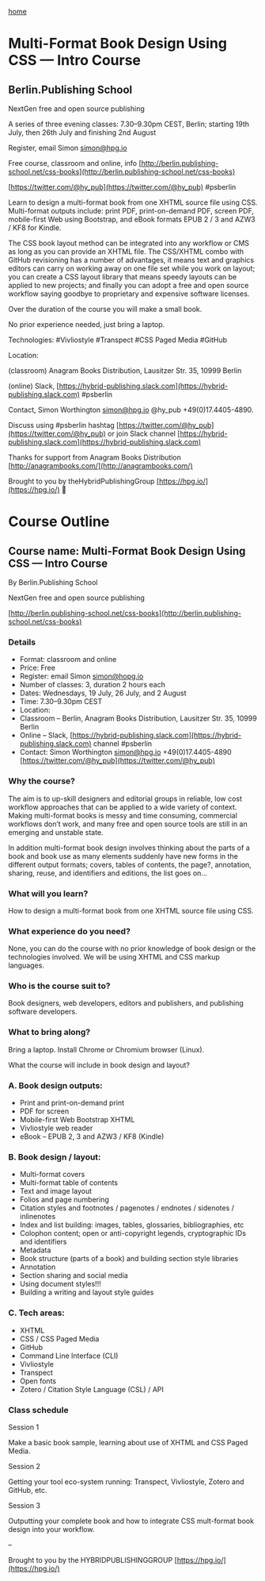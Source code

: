 [home](http://berlin.publishing-school.net)

# Multi-Format Book Design Using CSS — Intro Course

## Berlin.Publishing School

NextGen free and open source publishing

A series of three evening classes: 7.30–9.30pm CEST, Berlin; starting 19th July, then 26th July and finishing 2nd August

Register, email Simon [simon@hpg.io](mailto:simon@hpg.io)

Free course, classroom and online, info [http://berlin.publishing-school.net/css-books](http://berlin.publishing-school.net/css-books)

[https://twitter.com/@hy_pub](https://twitter.com/@hy_pub) #psberlin

Learn to design a multi-format book from one XHTML source file using CSS. Multi-format outputs include: print PDF, print-on-demand PDF, screen PDF, mobile-first Web using Bootstrap, and eBook formats EPUB 2 / 3 and AZW3 / KF8 for Kindle.

The CSS book layout method can be integrated into any workflow or CMS as long as you can provide an XHTML file. The CSS/XHTML combo with GitHub revisioning has a number of advantages, it means text and graphics editors can carry on working away on one file set while you work on layout; you can create a CSS layout library that means speedy layouts can be applied to new projects; and finally you can adopt a free and open source workflow saying goodbye to proprietary and expensive software licenses.

Over the duration of the course you will make a small book.

No prior experience needed, just bring a laptop.

Technologies: #Vivliostyle #Transpect #CSS Paged Media #GitHub

Location:

(classroom) Anagram Books Distribution, Lausitzer Str. 35, 10999 Berlin

(online) Slack, [https://hybrid-publishing.slack.com](https://hybrid-publishing.slack.com) #psberlin

Contact, Simon Worthington simon@hpg.io @hy_pub +49(0)17.4405-4890.

Discuss using #psberlin hashtag 
[https://twitter.com/@hy_pub](https://twitter.com/@hy_pub) or join Slack channel [https://hybrid-publishing.slack.com](https://hybrid-publishing.slack.com)

Thanks for support from Anagram Books Distribution [http://anagrambooks.com/](http://anagrambooks.com/)

Brought to you by theHybridPublishingGroup [https://hpg.io/](https://hpg.io/)

# Course Outline

## Course name: Multi-Format Book Design Using CSS — Intro Course

By Berlin.Publishing School

NextGen free and open source publishing

[http://berlin.publishing-school.net/css-books](http://berlin.publishing-school.net/css-books)

### Details

* Format: classroom and online
* Price: Free
* Register: email Simon simon@hopg.io 
* Number of classes: 3, duration 2 hours each
* Dates: Wednesdays, 19 July, 26 July, and 2 August
* Time: 7.30–9.30pm CEST
* Location: 
* Classroom – Berlin, Anagram Books Distribution, Lausitzer Str. 35, 10999 Berlin
* Online – Slack, [https://hybrid-publishing.slack.com](https://hybrid-publishing.slack.com) channel #psberlin
* Contact: Simon Worthington simon@hpg.io +49(0)17.4405-4890 [https://twitter.com/@hy_pub](https://twitter.com/@hy_pub)

### Why the course?

The aim is to up-skill designers and editorial groups in reliable, low cost workflow approaches that can be applied to a wide variety of context. Making multi-format books is messy and time consuming, commercial workflows don’t work, and many free and open source tools are still in an emerging and unstable state.

In addition multi-format book design involves thinking about the parts of a book and book use as many elements suddenly have new forms in the different output formats; covers, tables of contents, the page?, annotation, sharing, reuse, and identifiers and editions, the list goes on…

### What will you learn?

How to design a multi-format book from one XHTML source file using CSS.

### What experience do you need?

None, you can do the course with no prior knowledge of book design or the technologies involved. We will be using XHTML and CSS markup languages.

### Who is the course suit to?

Book designers, web developers, editors and publishers, and publishing software developers.

### What to bring along?

Bring a laptop. Install Chrome or Chromium browser (Linux).

What the course will include in book design and layout?

### A. Book design outputs:

* Print and print-on-demand print
* PDF for screen
* Mobile-first Web Bootstrap XHTML
* Vivliostyle web reader
* eBook – EPUB 2, 3 and AZW3 / KF8 (Kindle)

### B. Book design / layout:

* Multi-format covers
* Multi-format table of contents
* Text and image layout
* Folios and page numbering
* Citation styles and footnotes / pagenotes / endnotes / sidenotes / inlinenotes
* Index and list building: images, tables, glossaries, bibliographies, etc
* Colophon content; open or anti-copyright legends, cryptographic IDs and identifiers
* Metadata
* Book structure (parts of a book) and building section style libraries
* Annotation
* Section sharing and social media
* Using document styles!!!
* Building a writing and layout style guides

### C. Tech areas:

* XHTML
* CSS / CSS Paged Media
* GitHub
* Command Line Interface (CLI)
* Vivliostyle
* Transpect
* Open fonts
* Zotero / Citation Style Language (CSL) / API

### Class schedule

Session 1

Make a basic book sample, learning about use of XHTML and CSS Paged Media.

Session 2

Getting your tool eco-system running: Transpect, Vivliostyle, Zotero and GitHub, etc.

Session 3

Outputting your complete book and how to integrate CSS mult-format book design into your workflow.

–

Brought to you by the HYBRIDPUBLISHINGGROUP [https://hpg.io/](https://hpg.io/)


